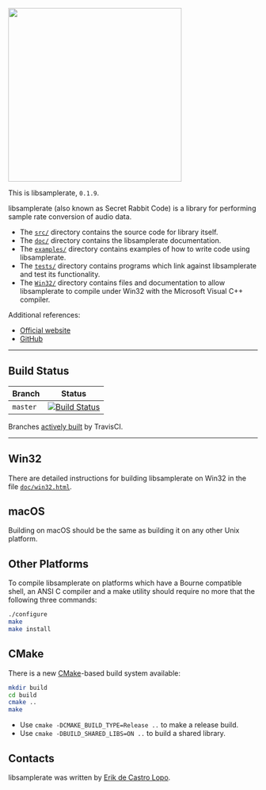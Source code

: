 <img src="http://www.mega-nerd.com/SRC/SRC.png" width="350"></img>

This is libsamplerate, `0.1.9`.

libsamplerate (also known as Secret Rabbit Code) is a library for performing sample rate conversion of audio data.

* The [`src/`](https://github.com/erikd/libsamplerate/tree/master/src) directory contains the source code for library itself.
* The [`doc/`](https://github.com/erikd/libsamplerate/tree/master/doc) directory contains the libsamplerate documentation.
* The [`examples/`](https://github.com/erikd/libsamplerate/tree/master/examples) directory contains examples of how to write code using libsamplerate.
* The [`tests/`](https://github.com/erikd/libsamplerate/tree/master/tests) directory contains programs which link against libsamplerate and test its functionality.
* The [`Win32/`](https://github.com/erikd/libsamplerate/tree/master/Win32) directory contains files and documentation to allow libsamplerate to compile under Win32 with the Microsoft Visual C++ compiler.

Additional references:

* [Official website](http://www.mega-nerd.com/libsamplerate/)
* [GitHub](https://github.com/erikd/libsamplerate)

---

## Build Status

| Branch         | Status                                                                                                            |
|----------------|-------------------------------------------------------------------------------------------------------------------|
| `master`       | [![Build Status](https://travis-ci.org/erikd/libsamplerate.svg?branch=master)](https://travis-ci.org/erikd/libsamplerate)       |

Branches [actively built](https://travis-ci.org/erikd/libsamplerate/branches) by TravisCI.

---

## Win32

There are detailed instructions for building libsamplerate on Win32 in the file [`doc/win32.html`](https://github.com/erikd/libsamplerate/blob/master/doc/win32.html).

## macOS

Building on macOS should be the same as building it on any other Unix platform.

## Other Platforms

To compile libsamplerate on platforms which have a Bourne compatible shell, an ANSI C compiler and a make utility should require no more that the following three commands:
```bash
./configure
make
make install
```

## CMake

There is a new [CMake](https://cmake.org/download/)-based build system available:
```bash
mkdir build
cd build
cmake ..
make
```

* Use `cmake -DCMAKE_BUILD_TYPE=Release ..` to make a release build.
* Use `cmake -DBUILD_SHARED_LIBS=ON ..` to build a shared library.

## Contacts

libsamplerate was written by [Erik de Castro Lopo](mailto:erikd@mega-nerd.com).
